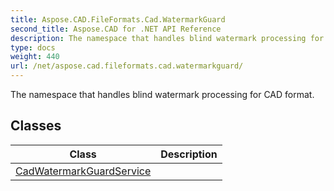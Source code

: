 ```yaml
---
title: Aspose.CAD.FileFormats.Cad.WatermarkGuard
second_title: Aspose.CAD for .NET API Reference
description: The namespace that handles blind watermark processing for CAD format
type: docs
weight: 440
url: /net/aspose.cad.fileformats.cad.watermarkguard/
---
```

The namespace that handles blind watermark processing for CAD format.

## Classes

| Class | Description |
| --- | --- |
| [CadWatermarkGuardService](./cadwatermarkguardservice/) |  |


